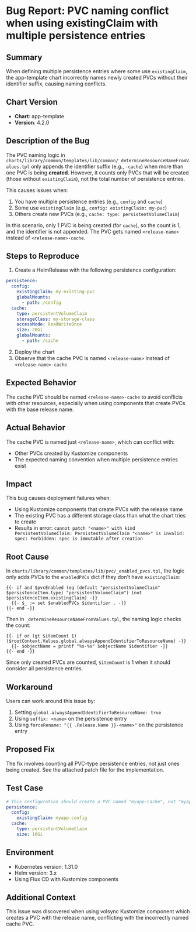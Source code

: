 # Bug Report: PVC naming conflict when using existingClaim with multiple persistence entries

## Summary
When defining multiple persistence entries where some use `existingClaim`, the app-template chart incorrectly names newly created PVCs without their identifier suffix, causing naming conflicts.

## Chart Version
- **Chart**: app-template
- **Version**: 4.2.0

## Description of the Bug
The PVC naming logic in `charts/library/common/templates/lib/common/_determineResourceNameFromValues.tpl` only appends the identifier suffix (e.g., `-cache`) when more than one PVC is being **created**. However, it counts only PVCs that will be created (those without `existingClaim`), not the total number of persistence entries.

This causes issues when:
1. You have multiple persistence entries (e.g., `config` and `cache`)
2. Some use `existingClaim` (e.g., `config: existingClaim: my-pvc`)
3. Others create new PVCs (e.g., `cache: type: persistentVolumeClaim`)

In this scenario, only 1 PVC is being created (for `cache`), so the count is 1, and the identifier is not appended. The PVC gets named `<release-name>` instead of `<release-name>-cache`.

## Steps to Reproduce
1. Create a HelmRelease with the following persistence configuration:
```yaml
persistence:
  config:
    existingClaim: my-existing-pvc
    globalMounts:
      - path: /config
  cache:
    type: persistentVolumeClaim
    storageClass: my-storage-class
    accessMode: ReadWriteOnce
    size: 20Gi
    globalMounts:
      - path: /cache
```

2. Deploy the chart
3. Observe that the cache PVC is named `<release-name>` instead of `<release-name>-cache`

## Expected Behavior
The cache PVC should be named `<release-name>-cache` to avoid conflicts with other resources, especially when using components that create PVCs with the base release name.

## Actual Behavior
The cache PVC is named just `<release-name>`, which can conflict with:
- Other PVCs created by Kustomize components
- The expected naming convention when multiple persistence entries exist

## Impact
This bug causes deployment failures when:
- Using Kustomize components that create PVCs with the release name
- The existing PVC has a different storage class than what the chart tries to create
- Results in error: `cannot patch "<name>" with kind PersistentVolumeClaim: PersistentVolumeClaim "<name>" is invalid: spec: Forbidden: spec is immutable after creation`

## Root Cause
In `charts/library/common/templates/lib/pvc/_enabled_pvcs.tpl`, the logic only adds PVCs to the `enabledPVCs` dict if they don't have `existingClaim`:

```go-template
{{- if and $pvcEnabled (eq (default "persistentVolumeClaim" $persistenceItem.type) "persistentVolumeClaim") (not $persistenceItem.existingClaim) -}}
  {{- $_ := set $enabledPVCs $identifier . -}}
{{- end -}}
```

Then in `_determineResourceNameFromValues.tpl`, the naming logic checks the count:
```go-template
{{- if or (gt $itemCount 1) ($rootContext.Values.global.alwaysAppendIdentifierToResourceName) -}}
  {{- $objectName = printf "%s-%s" $objectName $identifier -}}
{{- end -}}
```

Since only created PVCs are counted, `$itemCount` is 1 when it should consider all persistence entries.

## Workaround
Users can work around this issue by:
1. Setting `global.alwaysAppendIdentifierToResourceName: true`
2. Using `suffix: <name>` on the persistence entry
3. Using `forceRename: "{{ .Release.Name }}-<name>"` on the persistence entry

## Proposed Fix
The fix involves counting all PVC-type persistence entries, not just ones being created. See the attached patch file for the implementation.

## Test Case
```yaml
# This configuration should create a PVC named "myapp-cache", not "myapp"
persistence:
  config:
    existingClaim: myapp-config
  cache:
    type: persistentVolumeClaim
    size: 10Gi
```

## Environment
- Kubernetes version: 1.31.0
- Helm version: 3.x
- Using Flux CD with Kustomize components

## Additional Context
This issue was discovered when using volsync Kustomize component which creates a PVC with the release name, conflicting with the incorrectly named cache PVC.
